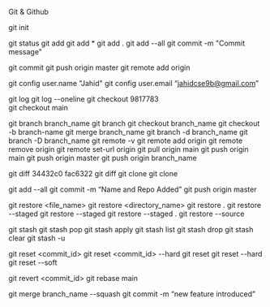 Git & Github


git init

git status 
git add <filename>
git add *
git add .
git add --all
git commit -m "Commit message"

git commit
git push origin master
git remote add origin <server>


git config user.name "Jahid" 
git config user.email “jahidcse9b@gmail.com”

git log
git log --oneline
git checkout 9817783   
git checkout main

git branch branch_name
git branch
git checkout branch_name
git checkout -b branch-name
git merge branch_name
git branch -d branch_name
git branch -D branch_name
git remote -v
git remote add origin <url>
git remote remove origin
git remote set-url origin <new-url>
git pull origin main
git push origin main
git push origin master
git push origin branch_name

git diff 34432c0 fac6322
git diff
git clone <repository-url>
git clone 

git add --all
git commit -m “Name and Repo Added”
git push origin master

git restore <file_name>
git restore <directory_name>
git restore .
git restore --staged <file>
git restore --staged <directory>
git restore --staged .
git restore --source <commit> <file>

git stash
git stash pop
git stash apply
git stash list
git stash drop
git stash clear
git stash -u

git reset <commit_id>
git reset <commit_id> --hard
git reset <file>
git reset --hard <commit>
git reset --soft <commit>

git revert <commit_id>
git rebase main

git merge branch_name --squash
git commit -m “new feature introduced”
